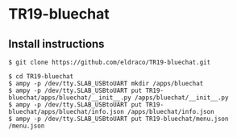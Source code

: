 # TR19-bluechat

## Install instructions 
    $ git clone https://github.com/eldraco/TR19-bluechat.git

    $ cd TR19-bluechat
    $ ampy -p /dev/tty.SLAB_USBtoUART mkdir /apps/bluechat
    $ ampy -p /dev/tty.SLAB_USBtoUART put TR19-bluechat/apps/bluechat/__init__.py /apps/bluechat/__init__.py
    $ ampy -p /dev/tty.SLAB_USBtoUART put TR19-bluechat/apps/bluechat/info.json /apps/bluechat/info.json
    $ ampy -p /dev/tty.SLAB_USBtoUART put TR19-bluechat/menu.json /menu.json
